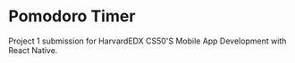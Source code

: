 # Pomodoro Timer

<p>Project 1 submission for HarvardEDX CS50'S Mobile App Development with React Native.</p>
